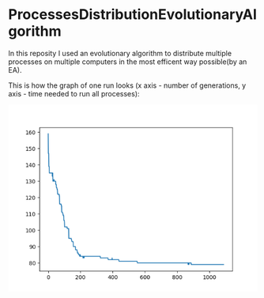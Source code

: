 # ProcessesDistributionEvolutionaryAlgorithm

In this reposity I used an evolutionary algorithm to distribute multiple processes on multiple computers in the most efficent way possible(by an EA).

This is how the graph of one run looks (x axis - number of generations, y axis - time needed to run all processes):

![graph picture](https://raw.githubusercontent.com/cpodariu/ProcessesDistributionEvolutionaryAlgorithm/master/myplot.png)
